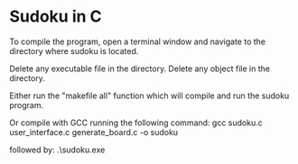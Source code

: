 # Sudoku in C

To compile the program, open a terminal window and navigate to the directory where sudoku is located.

Delete any executable file in the directory.
Delete any object file in the directory.

Either run the "makefile all" function which will compile and run the sudoku program.

Or compile with GCC running the following command:
gcc sudoku.c user_interface.c generate_board.c -o sudoku

followed by:
.\sudoku.exe


